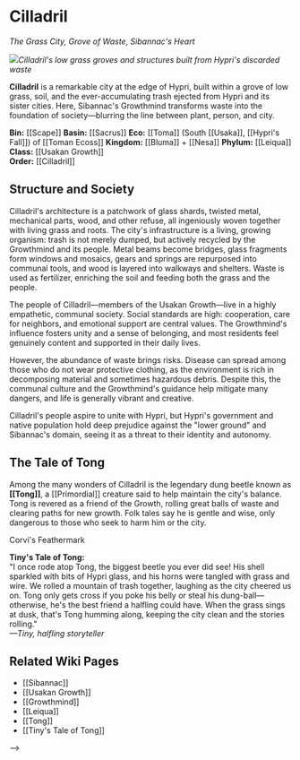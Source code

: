 <!-- wiki-header-section:start -->
# Cilladril
_The Grass City, Grove of Waste, Sibannac's Heart_

<img src="wiki_images/Cilladril.png"><i>Cilladril's low grass groves and structures built from Hypri's discarded waste</i></img>

**Cilladril** is a remarkable city at the edge of Hypri, built within a grove of low grass, soil, and the ever-accumulating trash ejected from Hypri and its sister cities. Here, Sibannac's Growthmind transforms waste into the foundation of society—blurring the line between plant, person, and city.

<!-- wiki-header-section:end -->

**Bin:** [[Scape]]
**Basin:** [[Sacrus]]
**Eco:** [[Toma]] (South [[Usaka]], [[Hypri's Fall]]) of [[Toman Ecoss]]
**Kingdom:** [[Bluma]] + [[Nesa]]
**Phylum:** [[Leiqua]]  
**Class:** [[Usakan Growth]]  
**Order:** [[Cilladril]]

## Structure and Society

Cilladril's architecture is a patchwork of glass shards, twisted metal, mechanical parts, wood, and other refuse, all ingeniously woven together with living grass and roots. The city's infrastructure is a living, growing organism: trash is not merely dumped, but actively recycled by the Growthmind and its people. Metal beams become bridges, glass fragments form windows and mosaics, gears and springs are repurposed into communal tools, and wood is layered into walkways and shelters. Waste is used as fertilizer, enriching the soil and feeding both the grass and the people.

The people of Cilladril—members of the Usakan Growth—live in a highly empathetic, communal society. Social standards are high: cooperation, care for neighbors, and emotional support are central values. The Growthmind's influence fosters unity and a sense of belonging, and most residents feel genuinely content and supported in their daily lives.

However, the abundance of waste brings risks. Disease can spread among those who do not wear protective clothing, as the environment is rich in decomposing material and sometimes hazardous debris. Despite this, the communal culture and the Growthmind's guidance help mitigate many dangers, and life is generally vibrant and creative.

Cilladril's people aspire to unite with Hypri, but Hypri's government and native population hold deep prejudice against the "lower ground" and Sibannac's domain, seeing it as a threat to their identity and autonomy.



## The Tale of Tong

Among the many wonders of Cilladril is the legendary dung beetle known as **[[Tong]]**, a [[Primordial]] creature said to help maintain the city's balance. Tong is revered as a friend of the Growth, rolling great balls of waste and clearing paths for new growth. Folk tales say he is gentle and wise, only dangerous to those who seek to harm him or the city.

<div class="feathermark">
    <p class="feathermark-attribution">Corvi's Feathermark</p>
    <p>
    <b>Tiny's Tale of Tong:</b><br>
    "I once rode atop Tong, the biggest beetle you ever did see! His shell sparkled with bits of Hypri glass, and his horns were tangled with grass and wire. We rolled a mountain of trash together, laughing as the city cheered us on. Tong only gets cross if you poke his belly or steal his dung-ball—otherwise, he's the best friend a halfling could have. When the grass sings at dusk, that's Tong humming along, keeping the city clean and the stories rolling."<br>
    <i>—Tiny, halfling storyteller</i>
    </p>
</div>

## Related Wiki Pages

- [[Sibannac]]
- [[Usakan Growth]]
- [[Growthmind]]
- [[Leiqua]]
- [[Tong]]
- [[Tiny's Tale of Tong]]

-->

<!-- not-for-live-publishing:start -->
<!-- obsidian-pull:start -->

<!-- obsidian-pull:end -->
<!-- not-for-live-publishing:end -->